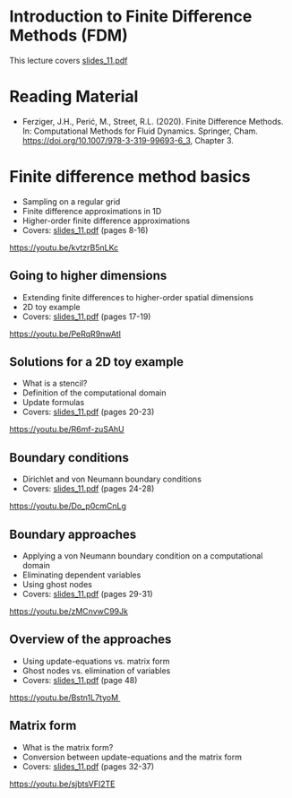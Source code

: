 <h1>Introduction to Finite Difference Methods (FDM)</h1>

<p>This lecture covers <a class="instructure_file_link instructure_scribd_file inline_disabled" title="slides_11.pdf" href="https://absalon.ku.dk/courses/72771/files/8258608?wrap=1" target="_blank" rel="noopener" data-api-endpoint="https://absalon.ku.dk/api/v1/courses/72771/files/8258608" data-api-returntype="File">slides_11.pdf</a></p>
<h1>Reading Material</h1>
<ul>
    <li>Ferziger, J.H., Perić, M., Street, R.L. (2020). Finite Difference Methods. In: Computational Methods for Fluid Dynamics. Springer, Cham. <a href="https://doi.org/10.1007/978-3-319-99693-6_3" target="_blank" rel="noopener">https://doi.org/10.1007/978-3-319-99693-6_3</a>, Chapter 3.</li>
</ul>
<h1>Finite difference method basics</h1>
<ul>
    <li>Sampling on a regular grid</li>
    <li>Finite difference approximations in 1D</li>
    <li>Higher-order finite difference approximations</li>
    <li>Covers: <a class="instructure_file_link instructure_scribd_file inline_disabled" title="slides_11.pdf" href="https://absalon.ku.dk/courses/72771/files/8258608?wrap=1" target="_blank" rel="noopener" data-api-endpoint="https://absalon.ku.dk/api/v1/courses/72771/files/8258608" data-api-returntype="File">slides_11.pdf</a><span class="instructure_file_holder link_holder">&nbsp;(pages 8-16)</span></li>
</ul>
<p><a href="https://youtu.be/kvtzrB5nLKc" target="_blank" rel="noopener">https://youtu.be/kvtzrB5nLKc</a></p>
<h2>Going to higher dimensions</h2>
<ul>
    <li>Extending finite differences to higher-order spatial dimensions</li>
    <li>2D toy example</li>
    <li>Covers: <a class="instructure_file_link instructure_scribd_file inline_disabled" title="slides_11.pdf" href="https://absalon.ku.dk/courses/72771/files/8258608?wrap=1" target="_blank" rel="noopener" data-api-endpoint="https://absalon.ku.dk/api/v1/courses/72771/files/8258608" data-api-returntype="File">slides_11.pdf</a><span class="instructure_file_holder link_holder">&nbsp;(pages 17-19)</span></li>
</ul>
<p><span class="instructure_file_holder link_holder"><a href="https://youtu.be/PeRqR9nwAtI" target="_blank" rel="noopener">https://youtu.be/PeRqR9nwAtI</a> <br /></span></p>
<h2>Solutions for a 2D toy example</h2>
<ul>
    <li>What is a stencil?</li>
    <li>Definition of the computational domain</li>
    <li>Update formulas</li>
    <li>Covers: <a class="instructure_file_link instructure_scribd_file inline_disabled" title="slides_11.pdf" href="https://absalon.ku.dk/courses/72771/files/8258608?wrap=1" target="_blank" rel="noopener" data-api-endpoint="https://absalon.ku.dk/api/v1/courses/72771/files/8258608" data-api-returntype="File">slides_11.pdf</a><span class="instructure_file_holder link_holder">&nbsp;(pages 20-23)</span></li>
</ul>
<p><span class="instructure_file_holder link_holder"><a href="https://youtu.be/R6mf-zuSAhU" target="_blank" rel="noopener">https://youtu.be/R6mf-zuSAhU</a> <br /></span></p>
<h2>Boundary conditions</h2>
<ul>
    <li>Dirichlet and von Neumann boundary conditions</li>
    <li>Covers: <a class="instructure_file_link instructure_scribd_file inline_disabled" title="slides_11.pdf" href="https://absalon.ku.dk/courses/72771/files/8258608?wrap=1" target="_blank" rel="noopener" data-api-endpoint="https://absalon.ku.dk/api/v1/courses/72771/files/8258608" data-api-returntype="File">slides_11.pdf</a><span class="instructure_file_holder link_holder">&nbsp;(pages 24-28)</span></li>
</ul>
<p><span class="instructure_file_holder link_holder"><a href="https://youtu.be/Do_p0cmCnLg" target="_blank" rel="noopener">https://youtu.be/Do_p0cmCnLg</a> <br /></span></p>
<h2>Boundary approaches</h2>
<ul>
    <li>Applying a von Neumann boundary condition on a computational domain</li>
    <li>Eliminating dependent variables</li>
    <li>Using ghost nodes</li>
    <li>Covers: <a class="instructure_file_link instructure_scribd_file inline_disabled" title="slides_11.pdf" href="https://absalon.ku.dk/courses/72771/files/8258608?wrap=1" target="_blank" rel="noopener" data-api-endpoint="https://absalon.ku.dk/api/v1/courses/72771/files/8258608" data-api-returntype="File">slides_11.pdf</a><span class="instructure_file_holder link_holder">&nbsp;(pages 29-31)</span></li>
</ul>
<p><span class="instructure_file_holder link_holder"><a href="https://youtu.be/zMCnvwC99Jk" target="_blank" rel="noopener">https://youtu.be/zMCnvwC99Jk</a> <br /></span></p>
<h2>Overview of the approaches</h2>
<ul>
    <li>Using update-equations vs. matrix form</li>
    <li>Ghost nodes vs. elimination of variables</li>
    <li>Covers: <a class="instructure_file_link instructure_scribd_file inline_disabled" title="slides_11.pdf" href="https://absalon.ku.dk/courses/72771/files/8258608?wrap=1" target="_blank" rel="noopener" data-api-endpoint="https://absalon.ku.dk/api/v1/courses/72771/files/8258608" data-api-returntype="File">slides_11.pdf</a><span class="instructure_file_holder link_holder">&nbsp;(page 48)</span></li>
</ul>
<p><span class="instructure_file_holder link_holder"><a href="https://youtu.be/Bstn1L7tyoM" target="_blank" rel="noopener">https://youtu.be/Bstn1L7tyoM&nbsp;</a> <br /></span></p>
<h2>Matrix form</h2>
<ul>
    <li>What is the matrix form?</li>
    <li>Conversion between update-equations and the matrix form</li>
    <li>Covers: <a class="instructure_file_link instructure_scribd_file inline_disabled" title="slides_11.pdf" href="https://absalon.ku.dk/courses/72771/files/8258608?wrap=1" target="_blank" rel="noopener" data-api-endpoint="https://absalon.ku.dk/api/v1/courses/72771/files/8258608" data-api-returntype="File">slides_11.pdf</a><span class="instructure_file_holder link_holder">&nbsp;(pages 32-37)</span></li>
</ul>
<p><span class="instructure_file_holder link_holder"><a href="https://youtu.be/sjbtsVFI2TE" target="_blank" rel="noopener">https://youtu.be/sjbtsVFI2TE</a> </span></p>


